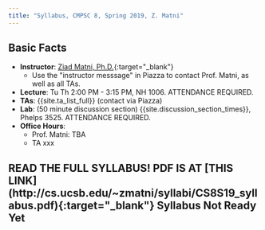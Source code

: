 ```yaml
---
title: "Syllabus, CMPSC 8, Spring 2019, Z. Matni"
---
```


Basic Facts
-----------

* **Instructor**:  [Ziad Matni, Ph.D.](http://www.cs.ucsb.edu/~zmatni){:target="_blank"}
   * Use the "instructor messsage" in Piazza to contact Prof. Matni, as well as all TAs.
* **Lecture**: Tu Th 2:00 PM - 3:15 PM, NH 1006. ATTENDANCE REQUIRED. 
* **TAs**: {{site.ta_list_full}} (contact via Piazza)
* **Lab**: (50 minute discussion section) {{site.discussion_section_times}}, Phelps 3525. ATTENDANCE REQUIRED.                                         
* **Office Hours**:
    * Prof. Matni:      TBA
    * TA xxx

<h2>
READ THE FULL SYLLABUS! PDF IS AT [THIS LINK](http://cs.ucsb.edu/~zmatni/syllabi/CS8S19_syllabus.pdf){:target="_blank"}
Syllabus Not Ready Yet
</h2>

